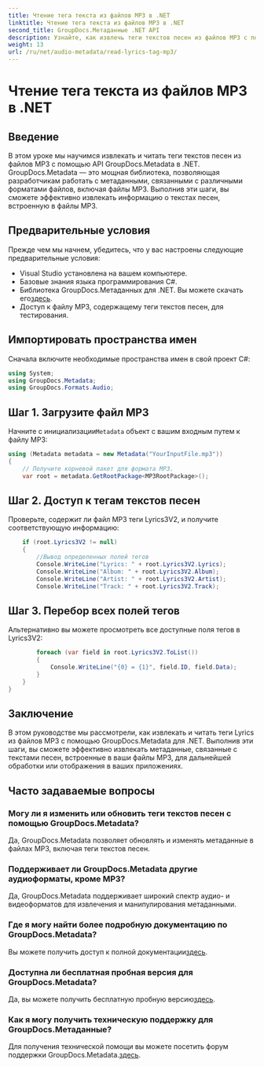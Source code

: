```yaml
---
title: Чтение тега текста из файлов MP3 в .NET
linktitle: Чтение тега текста из файлов MP3 в .NET
second_title: GroupDocs.Метаданные .NET API
description: Узнайте, как извлечь теги текстов песен из файлов MP3 с помощью GroupDocs.Metadata для .NET. Следуйте нашему пошаговому руководству.
weight: 13
url: /ru/net/audio-metadata/read-lyrics-tag-mp3/
---
```


# Чтение тега текста из файлов MP3 в .NET

## Введение
В этом уроке мы научимся извлекать и читать теги текстов песен из файлов MP3 с помощью API GroupDocs.Metadata в .NET. GroupDocs.Metadata — это мощная библиотека, позволяющая разработчикам работать с метаданными, связанными с различными форматами файлов, включая файлы MP3. Выполнив эти шаги, вы сможете эффективно извлекать информацию о текстах песен, встроенную в файлы MP3.
## Предварительные условия
Прежде чем мы начнем, убедитесь, что у вас настроены следующие предварительные условия:
- Visual Studio установлена на вашем компьютере.
- Базовые знания языка программирования C#.
-  Библиотека GroupDocs.Метаданных для .NET. Вы можете скачать его[здесь](https://releases.groupdocs.com/metadata/net/).
- Доступ к файлу MP3, содержащему теги текстов песен, для тестирования.

## Импортировать пространства имен
Сначала включите необходимые пространства имен в свой проект C#:
```csharp
using System;
using GroupDocs.Metadata;
using GroupDocs.Formats.Audio;
```
## Шаг 1. Загрузите файл MP3
 Начните с инициализации`Metadata` объект с вашим входным путем к файлу MP3:
```csharp
using (Metadata metadata = new Metadata("YourInputFile.mp3"))
{
    // Получите корневой пакет для формата MP3.
    var root = metadata.GetRootPackage<MP3RootPackage>();
```
## Шаг 2. Доступ к тегам текстов песен
Проверьте, содержит ли файл MP3 теги Lyrics3V2, и получите соответствующую информацию:
```csharp
    if (root.Lyrics3V2 != null)
    {
        //Вывод определенных полей тегов
        Console.WriteLine("Lyrics: " + root.Lyrics3V2.Lyrics);
        Console.WriteLine("Album: " + root.Lyrics3V2.Album);
        Console.WriteLine("Artist: " + root.Lyrics3V2.Artist);
        Console.WriteLine("Track: " + root.Lyrics3V2.Track);
```
## Шаг 3. Перебор всех полей тегов
Альтернативно вы можете просмотреть все доступные поля тегов в Lyrics3V2:
```csharp
        foreach (var field in root.Lyrics3V2.ToList())
        {
            Console.WriteLine("{0} = {1}", field.ID, field.Data);
        }
    }
}
```

## Заключение
В этом руководстве мы рассмотрели, как извлекать и читать теги Lyrics из файлов MP3 с помощью GroupDocs.Metadata для .NET. Выполнив эти шаги, вы сможете эффективно извлекать метаданные, связанные с текстами песен, встроенные в ваши файлы MP3, для дальнейшей обработки или отображения в ваших приложениях.

## Часто задаваемые вопросы
### Могу ли я изменить или обновить теги текстов песен с помощью GroupDocs.Metadata?
Да, GroupDocs.Metadata позволяет обновлять и изменять метаданные в файлах MP3, включая теги текстов песен.
### Поддерживает ли GroupDocs.Metadata другие аудиоформаты, кроме MP3?
Да, GroupDocs.Metadata поддерживает широкий спектр аудио- и видеоформатов для извлечения и манипулирования метаданными.
### Где я могу найти более подробную документацию по GroupDocs.Metadata?
 Вы можете получить доступ к полной документации[здесь](https://tutorials.groupdocs.com/metadata/net/).
### Доступна ли бесплатная пробная версия для GroupDocs.Metadata?
 Да, вы можете получить бесплатную пробную версию[здесь](https://releases.groupdocs.com/).
### Как я могу получить техническую поддержку для GroupDocs.Метаданные?
 Для получения технической помощи вы можете посетить форум поддержки GroupDocs.Metadata.[здесь](https://forum.groupdocs.com/c/metadata/14).